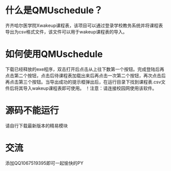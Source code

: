 # 什么是QMUschedule？
齐齐哈尔医学院Xwakeup课程表，该项目可以通过登录学校教务系统并将课程表导出为csv格式文件，该文件可以用于wakeup课程表的导入。
# 如何使用QMUschedule
下载已经释放的exe程序，双击打开后点击从上往下数第一个按钮。完成登陆后再点击第二个按钮，点击后待课程表加载出来后再点击一次第二个按钮，再次点击后再点击第三个按钮。当导出成功的提示框弹出后，在运行目录下找到课程表.csv文件后将其导入wakeup课程表即可使用。
！注意：请连接校园网使用该软件。
# 源码不能运行
请自行下载最新版本的精易模块
# 交流
添加QQ1067519395即可一起愉快的PY

